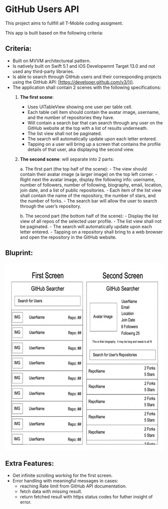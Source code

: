# GitHub Users API
This project aims to fullfill all T-Mobile coding assigment.

This app is built based on the following criteria:  

## Criteria: 
- Built on MVVM architectureal pattern.
- Is natively built on Swift 5.1 and iOS Developemnt Target 13.0 and not used any third-party libraries.
- Is able to search through GitHub users and their corresponding projects using the GitHub API: [https://developer.github.com/v3/](). 
- The application shall contain 2 scenes with the following specifications: 
	1. **The first scene**: 
		- Uses UITableView showing one user per table cell.
		- Each table cell item should contain the avatar image, username, and the number of repositories they have. 
		- Will contain a search bar that can search through any user on the GitHub website at the top with a list of results underneath.
		- The list view shall not be paginated.
		- The search will automatically update upon each letter entered.
		- Tapping on a user will bring up a screen that contains the profile details of that user, aka displaying the second view.
	
	2. **The second scene**: will separate into 2 parts: 

	
		a. The first part (the top half of the scene): 
			- The view should contain their avatar image (a larger image) on the top left corner.
			- Right next the avatar image, display the following info: username, number of followers, number of following, biography, email, location, join date, and a list of public repositories.
			- Each item of the list view shall contain the name of the repository, the number of stars, and the number of forks.
			- The search bar will allow the user to search through the user’s repository. 

		b. The second part (the bottom half of the scene): 
			- Display the list view of all repos of the selected user profile.
			- The list view shall not be paginated.
			- The search will automatically update upon each letter entered.
			- Tapping on a repository shall bring to a web browser and open the repository in the GitHub website.
## Bluprint:

<img align="center" src="Screenshots/Blueprint.png" width="600" height="600" title="Blueprint">
		
## Extra Features:
- Get infinite scrolling working for the first screen.
- Error handling with meaningful messages in cases: 
	- reaching Rate limit from GitHub API documentation.
	- fetch data with missing result.
	- return fetched resull with https status codes for futher insight of error.